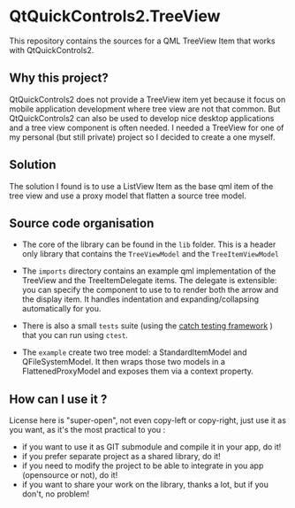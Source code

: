 # QtQuickControls2.TreeView

This repository contains the sources for a QML TreeView Item that works with QtQuickControls2.

## Why this project?

QtQuickControls2 does not provide a TreeView item yet because it focus on mobile application development where 
tree view are not that common. But QtQuickControls2 can also be used to develop nice desktop applications and a tree view
component is often needed. I needed a TreeView for one of my personal (but still private) project so I decided to 
create a one myself.

## Solution

The solution I found is to use a ListView Item as the base qml item of the tree view and use a proxy model that 
flatten a source tree model. 

## Source code organisation

* The core of the library can be found in the ``lib`` folder. This is a header only library that contains the ``TreeViewModel`` 
and the ``TreeItemViewModel``

* The ``imports`` directory contains an example qml implementation of the TreeView and the TreeItemDelegate items. 
The delegate is extensible: you can specify the component to use to to render both the arrow and the display item. 
It handles indentation and expanding/collapsing automatically for you.

* There is also a small ``tests`` suite (using the [catch testing framework]() ) that you can run using ``ctest``.

* The ``example`` create two tree model: a StandardItemModel and QFileSystemModel. It then wraps those two models in a 
FlattenedProxyModel and exposes them via a context property.

## How can I use it ?

License here is "super-open", not even copy-left or copy-right, just use it as you want, as it's the most practical to you :

- if you want to use it as GIT submodule and compile it in your app, do it!
- if you prefer separate project as a shared library, do it!
- if you need to modify the project to be able to integrate in you app (opensource or not), do it!
- if you want to share your work on the library, thanks a lot, but if you don't, no problem!

